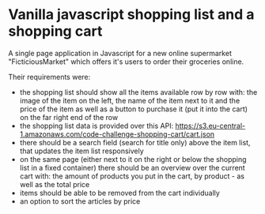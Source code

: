 # Vanilla javascript shopping list and a shopping cart

A single page application in Javascript for a new online supermarket "FicticiousMarket" which offers it's users to order their groceries online.

Their requirements were:

* the shopping list should show all the items available row by row with: the image of the item on the left, the name of the item next to it and the price of the item as well as a button to purchase it (put it into the cart) on the far right end of the row
* the shopping list data is provided over this API: https://s3.eu-central-1.amazonaws.com/code-challenge-shopping-cart/cart.json
* there should be a search field (search for title only) above the item list, that updates the item list responsively
* on the same page (either next to it on the right or below the shopping list in a fixed container) there should be an overview over the current cart with: the amount of products you put in the cart, by product - as well as the total price
* items should be able to be removed from the cart individually
* an option to sort the articles by price

